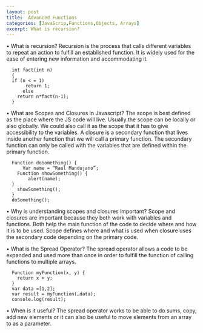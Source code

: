 ```yaml
---
layout: post
title:  Advanced Functions
categories: [JavaScrip,Functions,Objects, Arrays]
excerpt: What is recursion?
---
```


• What is recursion?
Recursion is the process that calls different variables to repeat an action to fulfill an established function. It is widely used for the ease of entering new information and accommodating it.

      int fact(int n)
      {
      if (n < = 1)
           return 1;
          else    
        return n*fact(n-1);    
      }

• What are Scopes and Closures in Javascript?
The scope is best defined as the place where the JS code will live. Usually the scope can be locally or also globally. We could also call it as the scope that it has to give accessibility to the variables.
A closure is a secondary function that lives inside another function that we will call a primary function. The secondary function can only be called with the variables that are defined within the primary function.

      Function doSomething() {
	      Var name = “Raul Mandujano”;
	    Function showSomething() {
	    	alert(name);
      }
       	showSomething();
      }
      doSomething();
      
• Why is understanding scopes and closures important?
Scope and closures are important because they both work with variables and functions. Both help the main function of the code to decide where and how it is to be used. Scope defines where and what is used when closure uses the secondary code depending on the primary code.

• What is the Spread Operator?
The spread operator allows a code to be expanded and used more than once in order to fulfill the function of calling functions to multiple arrays.

      Function myFunction(x, y) {
      	return x + y;
      }
      var data =[1,2];
      var result = myFunction(…data);
      console.log(result);
      
• When is it useful?
The spread operator works to be able to do sums, copy, add new elements or it can also be useful to move elements from an array to as a parameter.
